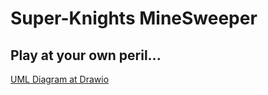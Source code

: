 # Super-Knights MineSweeper

## Play at your own peril...

[UML Diagram at Drawio](https://viewer.diagrams.net/?tags=%7B%7D&lightbox=1&highlight=0000ff&edit=_blank&layers=1&nav=1&title=Untitled%20Diagram.drawio#R%3Cmxfile%3E%3Cdiagram%20name%3D%22Page-1%22%20id%3D%22RZKibCni7g9kxZXS_z_n%22%3E7Vptb9s2EP41BrIPCfTit3yM7DYdkG5Z3LXbvgy0RMtcKVGlqNjur%2B9Rot6ZWHKqdAUMGIZ4PB6PvOeOd6JG9iLY33IUbd8zD9ORZXj7kb0cWdb1fAz%2FknDICFNrkhF8TryMZJaEFfmKFdFQ1IR4OK4xCsaoIFGd6LIwxK6o0RDnbFdn2zBanzVCPm4RVi6ibeon4oltRp1bs5L%2BDhN%2Fm89sTq%2BzngDlzGol8RZ5bFch2W9G9oIzJrKnYL%2FAVO5dvi%2FZuLdP9BaKcRyKLgP%2BtN7sHhJ%2B%2B8H4x5x9XNmO%2Ba9%2FqaQ8IpqoBd9TdMBcqSwO%2BT7EOxJQFELL2bBQrFSPCW1EiR%2FCswuKwEjbecRcENjCG9UhWARUd0uod4cOLJHqxgK5n%2FOWs2WcfAWxiCqZ0M2FQoM1rXGs5EggG0DlOAae%2B3wPzAbpPdrXGO9QLBTBZZSiKCbrYhkB4j4JHSYECxTTbksEXkXIlTw7wLdURAS5km0L5NsJG4D3FZKyyC1mARb8ACyqd3yt0KHcw56r9q4EW4GgbRVoE0VECuB%2BIbvEADwoGPSAhNWCxMiaUmkljzzCoy8fL1MVQ5j7RsqD9SsemLLCphmZk%2BIIhTWITb8k0hWcNZjX5ywJvUswEuP5FEQQCQ%2Bn5Kwq46MAxyl2PZ1O2Wx1Dda8Sems%2FPGhDfcBOKSLFpx9xotsWcuQZf5EKG2QcpeieCOedChYk0tC%2Fy7lWY5LyoOCiSQxGLuhadzZEs%2FDoXQGJpBAGfIlzCMGm5XCaOLAD4C1MK4mowkovoC2WbbhJ9m5WLAQ1oJICnwMbrXD0rX6e8yzUem4Gym3gRDRyWvG44GcxtY4TQMClKSmzSCQnyXmSfYPwJIUlwb%2FIPGwvDRboLDboLA1AKBojek9i8HFmJTPM94GMI7Zvg5uEm4xJ2JAo886hsr5QDYfdwmUA4S7keXIgIfFJwjAF78MGu6cVLTLcQDGq873kcHe9JMDGt%2BWUVqveC99NNKeU%2Bsckl8zJM%2Fm3bxzZg3kntOWezoMce%2Bc2b5OZttMbDXRukh2q3iwpkMltrMWIGTiGCbBGvPfN%2BDuSaBJaBtJb87%2BkFaWDd52iG2MXksEwkwUStX0qJUCbjhHhzsSSzEokJZIhz5BdreIF5R8rnrrhybiaxasX22FunNOv%2FDzYfAdD4Np52DwdH6udf7ZUPn5%2FJyfvzQ%2F72100%2BgY8odK0K81RpcJJKSPSOA0G4gvPLLZEDeh4lCEc00u2UpCIwo%2B5ECs6yqhY3IbcRj%2BkaTHd6rhiQn3QFUHiVdfEkDKzSMiVCL0wt2yGIcPMoIVp%2BFCbnJKz05V6Co3Zc0YxWnYHqZaURpK23RVrma0tn6d7CbxkL07XR2CNaMnzX0KYAYCIvL%2BQzLvfSdDzAVnu1Uk8VBfSroI2aHmUUd3P3tBWfmM6v3N8YK3dudc4cfnCqbRrhy1x4Y5Gap0zC%2BfKieHfNfwHoXIP9%2BNvFYF2SwhLU06YegqyOuhKkizfV1WVHVZtFKvGIzRzIGotRnNlp1rwyi7eEvF5JdwHWOeHB67KAzz8SvV0CnSSZomHvcarzv8eg9vnJH9JFCQcBNFFJytLESPHCbnQP%2BSN4RGZwd%2FpirUObRpDVUWmrrLznNd2O%2Feprfdi7vrY4YfqjA0ddd1MhnlSairt4Z%2FaxZxFkTphcayiLxPVH7f%2BSp7kIVk59e9LE2yamzYtciJsTQmlPUPUuOLJMb81zBKVMWyElBW%2B%2F%2BTSjo74LD7%2BY%2BEgFMGAeqn8M8AgN%2FwToK5h9l%2FlL6xyzheP%2FOmpYuy58ThVRMHc6IpEbWZgz1Yiai7%2FW%2FAAIfejfwEEVoeQQELvQ9bIk0CHW8JzbcJWnk1N65vYApm%2BUFTaji8J%2BIv%2BXw1sWzV%2FlvmD8aVYYwVYbmvcC8PlcY9HOuwdlkiZLQQ9iGTZxuznCAFmleGNckJpcC0dai2miKfLPpilnAXH39LAJWtj5%2FFijq5sVf7bLONlAoyzPxGkWMKtcAjrqmmQ4YSd8%2FSqiOvRydGvR4dNz%2FBy1apRpX4agkqBuZ3o1ZDULYNLUEpUIs1vgC7k9fHbgm2ybwJNmN%2BCthKd7DMecUdTvOG06Fr%2FoTQtZuX7F2hO50eEXQydKFZfgudsZcflNtvvgE%3D%3C%2Fdiagram%3E%3C%2Fmxfile%3E)